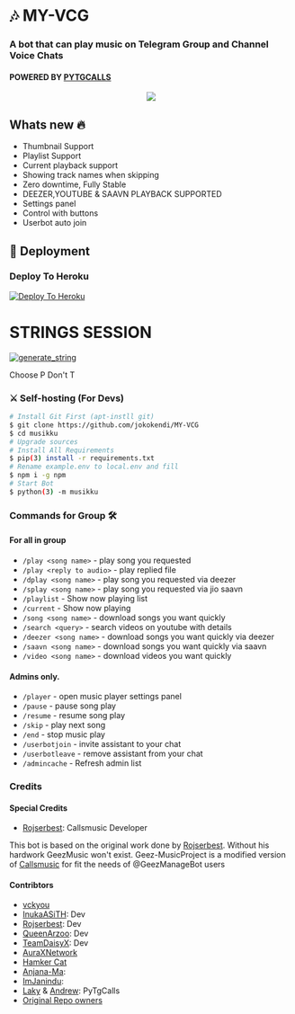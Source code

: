 <h1 align="centre">🎶 MY-VCG</h1>

### A bot that can play music on Telegram Group and Channel Voice Chats
#### POWERED BY [PYTGCALLS](https://github.com/pytgcalls/pytgcalls)

<p align="center">
  <img src="https://telegra.ph/file/c8227ff23fa75b9d2b9f7.jpg">
</p>

<h2> Whats new 🔥 </h2>

- Thumbnail Support
- Playlist Support
- Current playback support
- Showing track names when skipping
- Zero downtime, Fully Stable
- DEEZER,YOUTUBE & SAAVN PLAYBACK SUPPORTED
- Settings panel
- Control with buttons
- Userbot auto join

## 🚀 Deployment

### Deploy To Heroku

[![Deploy To Heroku](https://www.herokucdn.com/deploy/button.svg)](https://heroku.com/deploy?template=https://github.com/sunac01/MY-VCG)

# STRINGS SESSION

<a href="https://repl.it/@kenkannih/strings-session#main.py"><img src="https://img.shields.io/badge/run-string session-blue?style=for-the-badge&logo=repl.it" alt="generate_string"/></a>

Choose P Don't T

### ⚔ Self-hosting (For Devs) 
```sh
# Install Git First (apt-instll git)
$ git clone https://github.com/jokokendi/MY-VCG
$ cd musikku
# Upgrade sources
# Install All Requirements 
$ pip(3) install -r requirements.txt
# Rename example.env to local.env and fill
$ npm i -g npm
# Start Bot 
$ python(3) -m musikku
```

### Commands for Group 🛠
#### For all in group

- `/play <song name>` - play song you requested
- `/play <reply to audio>` - play replied file
- `/dplay <song name>` - play song you requested via deezer
- `/splay <song name>` - play song you requested via jio saavn
- `/playlist` - Show now playing list
- `/current` - Show now playing
- `/song <song name>` - download songs you want quickly
- `/search <query>` - search videos on youtube with details
- `/deezer <song name>` - download songs you want quickly via deezer
- `/saavn <song name>` - download songs you want quickly via saavn
- `/video <song name>` - download videos you want quickly

#### Admins only.
- `/player` - open music player settings panel
- `/pause` - pause song play
- `/resume` - resume song play
- `/skip` - play next song
- `/end` - stop music play
- `/userbotjoin` - invite assistant to your chat
- `/userbotleave` - remove assistant from your chat
- `/admincache` - Refresh admin list



### Credits
#### Special Credits
- [Rojserbest](http://github.com/rojserbes): Callsmusic Developer

This bot is based on the original work done by [Rojserbest](http://github.com/rojserbest). Without his hardwork GeezMusic won't exist. 
Geez-MusicProject is a modified version of [Callsmusic](https://github.com/callsmusic/callsmusic) for fit the needs of @GeezManageBot users

#### Contribtors
- [vckyou](https://github.com/vckyou/Geez-MusicProject)
- [InukaASiTH](https://github.com/InukaAsith): Dev
- [Rojserbest](http://github.com/rojserbes): Dev
- [QueenArzoo](https://github.com/QueenArzoo): Dev
- [TeamDaisyX](https://github.com/TeamDaisyX): Dev
- [AuraXNetwork](https://github.com/AuraXNetwork/AuraXMusicBot)
- [Hamker Cat](https://github.com/thehamkercat/)
- [Anjana-Ma](https://github.com/Anjana-Ma): 
- [ImJanindu](https://github.com/ImJanindu): 
- [Laky](https://github.com/Laky-64) & [Andrew](https://github.com/AndrewLaneX): PyTgCalls
- [Original Repo owners](https://github.com/suprojects/CallsMusic)
